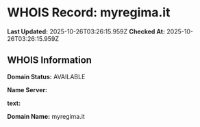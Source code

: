 # WHOIS Record: myregima.it

**Last Updated:** 2025-10-26T03:26:15.959Z
**Checked At:** 2025-10-26T03:26:15.959Z

## WHOIS Information

**Domain Status:** AVAILABLE

**Name Server:** 

**text:** 

**Domain Name:** myregima.it

